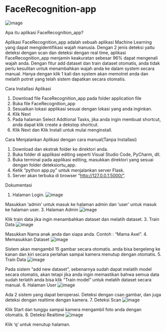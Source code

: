 ﻿# FaceRecognition-app
![image](https://github.com/user-attachments/assets/b39ae0e3-50c0-4be1-9a06-ff3f860b9af0)

Apa itu aplikasi FaceRecognition_app?

Aplikasi FaceRecognition_app adalah sebuah aplikasi Machine Learning yang dapat mengidentifikasi wajah manusia. Dengan 2 jenis deteksi yaitu deteksi dengan scan dan deteksi dengan real time, aplikasi FaceRecognition_app menjamin keakuratan sebesar 96% dapat mengenali wajah anda. Dengan fitur add dataset dan train dataset otomatis, anda tidak perlu kesulitan untuk menambahkan wajah anda ke dalam system secara manual. Hanya dengan klik 1 kali dan system akan memotret anda dan melatih potret yang telah sistem dapatkan secara otomatis. 

Cara Installasi Aplikasi
1.	Download file FaceRecognition_app pada folder application file
2.	Buka file FaceRecognition_app
3.	Sesuaikan lokasi applikasi sesuai dengan lokasi yang anda inginkan.
4.	Klik Next
5.	Pada halaman Select Addtional Tasks, jika anda ingin membuat shortcut, anda dapat klik create a dekstop shortcut.
6.	Klik Next dan Klik Install untuk mulai menginstall.

Cara Menjalankan Aplikasi dengan cara manual(Tanpa Installasi)
1.	Download dan ekstrak folder ke direktori anda.
2.	Buka folder di applikasi editing seperti Visual Studio Code, PyCharm, dll.
3.	Buka terminal pada applikasi editing, masukkan direktori yang sesuai dengan folder deteksiortu_app.
4.	Ketik “python app.py” untuk menjalankan server Flask.
5.	Server akan terbuka di browser “http://127.0.0.1:5000/”.


Dokumentasi
1.	Halaman Login.
 ![image](https://github.com/user-attachments/assets/6c40b00f-4cd0-4c6e-a2a3-75ffbd91b451)

  Masukkan ‘admin’ untuk masuk ke halaman admin dan ‘user’ untuk masuk ke halaman user.
3.	Halaman Admin
 ![image](https://github.com/user-attachments/assets/dca0d72b-396c-412e-a58f-86aa287ea088)

  Klik train data jika ingin menambahkan dataset dan melatih dataset.
3.	Train Data
 ![image](https://github.com/user-attachments/assets/3c46f93f-d34d-4c44-90a0-d1deb215d4ef)

  Masukkan Nama anak anda dan siapa anda. Contoh : “Mama Axel”.
4.	Memasukkan Dataset
 ![image](https://github.com/user-attachments/assets/eeae17fd-3964-4fc9-9286-a22652e4e791)

  Sistem akan mengambil 15 gambar secara otomatis. anda bisa bergeleng ke kanan dan kiri secara perlahan sampai kamera menutup dengan otomatis.
5.	Train Data
 ![image](https://github.com/user-attachments/assets/63b99bd9-ace9-4486-8f43-734fc3a6060b)

  Pada sistem “add new dataset”, sebenarnya sudah dapat melatih model secara otomatis, akan tetapi jika anda ingin memastikan bahwa semua data sudah terlatih anda bisa klik “Train model” untuk melatih dataset secara manual.
6.	Halaman User
 ![image](https://github.com/user-attachments/assets/d9671b66-333b-40c4-b7b1-d85c1c9b0a7d)

  Ada 2 sistem yang dapat beroperasi. Deteksi dengan csan gambar, dan juga deteksi dengan realtime dengan kamera.
7.	Deteksi Scan
 ![image](https://github.com/user-attachments/assets/fde2d403-1923-4764-9f3b-14362f61fe9d)

  Klik Start dan tunggu sampai kamera mengambil foto anda dengan otomatis.
8. Deteksi Realtime
 ![image](https://github.com/user-attachments/assets/1c3aa91f-5d91-4327-9d6f-f3260cf4a8be)

  Klik ‘q’ untuk menutup halaman.

